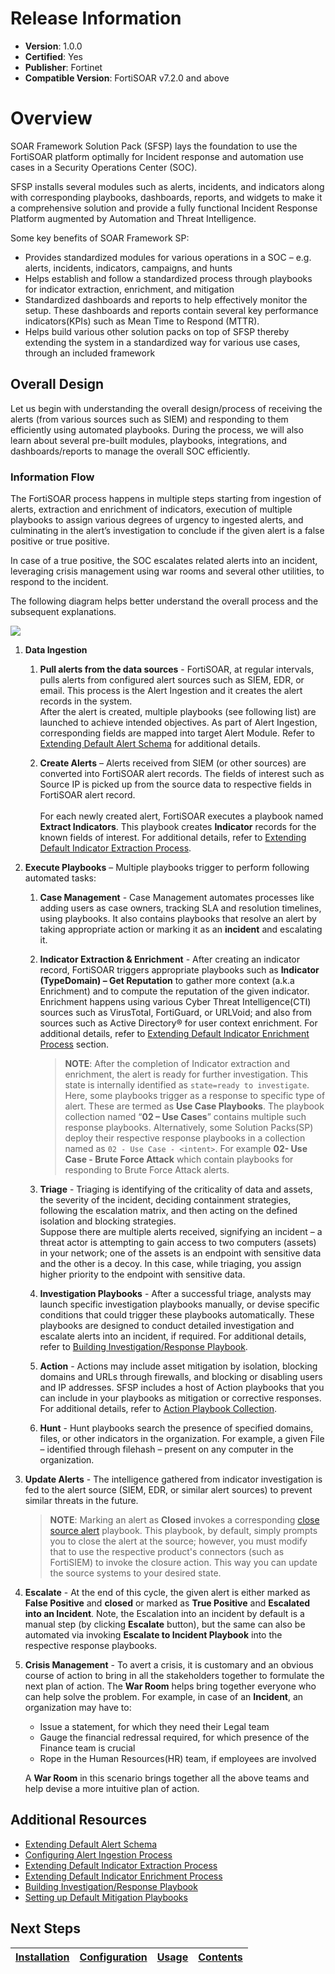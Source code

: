 # Release Information

- **Version**:  1.0.0 
- **Certified**: Yes 
- **Publisher**: Fortinet 
- **Compatible Version**: FortiSOAR v7.2.0 and above 

# Overview 

SOAR Framework Solution Pack (SFSP) lays the foundation to use the FortiSOAR platform optimally for Incident response and automation use cases in a Security Operations Center (SOC).  

SFSP installs several modules such as alerts, incidents, and indicators along with corresponding playbooks, dashboards, reports, and widgets to make it a comprehensive solution and provide a fully functional Incident Response Platform augmented by Automation and Threat Intelligence. 

Some key benefits of SOAR Framework SP: 

- Provides standardized modules for various operations in a SOC – e.g. alerts, incidents, indicators, campaigns, and hunts
- Helps establish and follow a standardized process through playbooks for indicator extraction, enrichment, and mitigation
- Standardized dashboards and reports to help effectively monitor the setup. These dashboards and reports contain several key performance indicators(KPIs) such as Mean Time to Respond (MTTR).
- Helps build various other solution packs on top of SFSP thereby extending the system in a standardized way for various use cases, through an included framework

## Overall Design 

Let us begin with understanding the overall design/process of receiving the alerts (from various sources such as SIEM) and responding to them efficiently using automated playbooks. During the process, we will also learn about several pre-built modules, playbooks, integrations, and dashboards/reports to manage the overall SOC efficiently.  

### Information Flow

The FortiSOAR process happens in multiple steps starting from ingestion of alerts, extraction and enrichment of indicators, execution of multiple playbooks to assign various degrees of urgency to ingested alerts, and culminating in the alert’s investigation to conclude if the given alert is a false positive or true positive. 

In case of a true positive, the SOC escalates related alerts into an incident, leveraging crisis management using war rooms and several other utilities, to respond to the incident. 

The following diagram helps better understand the overall process and the subsequent explanations.

![](https://raw.githubusercontent.com/fortinet-fortisoar/solution-pack-soar-framework/develop/docs/res/FortiSOAR-flow.svg)

1. **Data Ingestion**
    1. **Pull alerts from the data sources** - FortiSOAR, at regular intervals, pulls alerts from configured alert sources such as SIEM, EDR, or email. This process is the Alert Ingestion and it creates the alert records in the system.     
    After the alert is created, multiple playbooks (see following list) are launched to achieve intended objectives. As part of Alert Ingestion, corresponding fields are mapped into target Alert Module. Refer to [Extending Default Alert Schema](https://github.com/fortinet-fortisoar/solution-pack-soar-framework/blob/develop/docs/extending-default-alert-schema.md) for additional details. 

    2. **Create Alerts** – Alerts received from SIEM (or other sources) are converted into FortiSOAR alert records. The fields of interest such as Source IP is picked up from the source data to respective fields in FortiSOAR alert record.<br/><br/>For each newly created alert, FortiSOAR executes a playbook named **Extract Indicators**. This playbook creates **Indicator** records for the known fields of interest. For additional details, refer to [Extending Default Indicator Extraction Process](https://github.com/fortinet-fortisoar/solution-pack-soar-framework/blob/develop/docs/extending-default-indicator-extraction-process.md).

3. **Execute Playbooks** – Multiple playbooks trigger to perform following automated tasks:
    1. **Case Management** - Case Management automates processes like adding users as case owners, tracking SLA and resolution timelines, using playbooks. It also contains playbooks that resolve an alert by taking appropriate action or marking it as an **incident** and escalating it.
    2. **Indicator Extraction & Enrichment** - After creating an indicator record, FortiSOAR triggers appropriate playbooks such as **Indicator (TypeDomain) – Get Reputation** to gather more context (a.k.a Enrichment) and to compute the reputation of the given indicator.   
    Enrichment happens using various Cyber Threat Intelligence(CTI) sources such as VirusTotal, FortiGuard, or URLVoid; and also from sources such as Active Directory® for user context enrichment. For additional details, refer to [Extending Default Indicator Enrichment Process](https://github.com/fortinet-fortisoar/solution-pack-soar-framework/blob/develop/docs/extending-default-indicator-enrichment-process.md) section.
        >**NOTE**: After the completion of Indicator extraction and enrichment, the alert is ready for further investigation. This state is internally identified as `state=ready to investigate`. Here, some playbooks trigger as a response to specific type of alert. These are termed as **Use Case Playbooks**. The playbook collection named “**02 – Use Cases**” contains multiple such response playbooks. Alternatively, some Solution Packs(SP) deploy their respective response playbooks in a collection named as `02 - Use Case - <intent>`. For example **02- Use Case - Brute Force Attack** which contain playbooks for responding to Brute Force Attack alerts.

    3. **Triage** - Triaging is identifying of the criticality of data and assets, the severity of the incident, deciding containment strategies, following the escalation matrix, and then acting on the defined isolation and blocking strategies.     
    Suppose there are multiple alerts received, signifying an incident &ndash; a threat actor is attempting to gain access to two computers (assets) in your network; one of the assets is an endpoint with sensitive data and the other is a decoy. In this case, while triaging, you assign higher priority to the endpoint with sensitive data.

    4. **Investigation Playbooks** - After a successful triage, analysts may launch specific investigation playbooks manually, or devise specific conditions that could trigger these playbooks automatically. These playbooks are designed to conduct detailed investigation and escalate alerts into an incident, if required. For additional details, refer to [Building Investigation/Response Playbook](https://github.com/fortinet-fortisoar/solution-pack-soar-framework/blob/develop/docs/building-investigation-response-playbook.md).

    5. **Action** - Actions may include asset mitigation by isolation, blocking domains and URLs through firewalls, and blocking or disabling users and IP addresses. SFSP includes a host of Action playbooks that you can include in your playbooks as mitigation or corrective responses. For additional details, refer to [Action Playbook Collection](https://github.com/fortinet-fortisoar/solution-pack-soar-framework/blob/develop/docs/contents.md#actions-playbook-collection).

    6. **Hunt** - Hunt playbooks search the presence of specified domains, files, or other indicators in the organization. For example, a given File &ndash; identified through filehash &ndash; present on any computer in the organization.

4. **Update Alerts** - The intelligence gathered from indicator investigation is fed to the alert source (SIEM, EDR, or similar alert sources) to prevent similar threats in the future.<br/>
    >**NOTE**: Marking an alert as **Closed** invokes a corresponding [close source alert](https://github.com/fortinet-fortisoar/solution-pack-soar-framework/blob/develop/docs/contents.md#06---irp---case-management) playbook. This playbook, by default, simply prompts you to close the alert at the source; however, you must modify that to use the respective product's connectors (such as FortiSIEM) to invoke the closure action. This way you can update the source systems to your desired state.

5. **Escalate** - At the end of this cycle, the given alert is either marked as **False Positive** and **closed** or marked as **True Positive** and **Escalated into an Incident**. Note, the Escalation into an incident by default is a manual step (by clicking **Escalate** button), but the same can also be automated via invoking **Escalate to Incident Playbook** into the respective response playbooks.

6. **Crisis Management** - To avert a crisis, it is customary and an obvious course of action to bring in all the stakeholders together to formulate the next plan of action. The **War Room** helps bring together everyone who can help solve the problem. For example, in case of an **Incident**, an organization may have to:
    - Issue a statement, for which they need their Legal team
    - Gauge the financial redressal required, for which presence of the Finance team is crucial
    - Rope in the Human Resources(HR) team, if employees are involved   

    A **War Room** in this scenario brings together all the above teams and help devise a more intuitive plan of action.

<!-- - **Incident Response** - These playbooks help plan a response to an incident such as a malware attack. -->

## Additional Resources 

- [Extending Default Alert Schema](https://github.com/fortinet-fortisoar/solution-pack-soar-framework/blob/develop/docs/extending-default-alert-schema.md)
- [Configuring Alert Ingestion Process](https://github.com/fortinet-fortisoar/solution-pack-soar-framework/blob/develop/docs/configuring-alert-Ingestion-process.md)
- [Extending Default Indicator Extraction Process](https://github.com/fortinet-fortisoar/solution-pack-soar-framework/blob/develop/docs/extending-default-indicator-extraction-process.md)
- [Extending Default Indicator Enrichment Process](https://github.com/fortinet-fortisoar/solution-pack-soar-framework/blob/develop/docs/extending-default-indicator-enrichment-process.md)
- [Building Investigation/Response Playbook](https://github.com/fortinet-fortisoar/solution-pack-soar-framework/blob/develop/docs/building-investigation-response-playbook.md)
- [Setting up Default Mitigation Playbooks](https://github.com/fortinet-fortisoar/solution-pack-soar-framework/blob/develop/docs/setting-up-default-mitigation-playbook.md)
<!-- * [Setting up Default Hunt Playbooks](https://github.com/fortinet-fortisoar/solution-pack-soar-framework/blob/develop/docs/setting-up-default-hunt-playbook.md) -->

## Next Steps

| [Installation](https://github.com/fortinet-fortisoar/solution-pack-soar-framework/blob/develop/docs/setup.md#installation) | [Configuration](https://github.com/fortinet-fortisoar/solution-pack-soar-framework/blob/develop/docs/setup.md#configuration) | [Usage](https://github.com/fortinet-fortisoar/solution-pack-soar-framework/blob/develop/docs/usage.md) | [Contents](https://github.com/fortinet-fortisoar/solution-pack-soar-framework/blob/develop/docs/contents.md) |
|--------------------------------------------|----------------------------------------------|------------------------|------------------------------|
